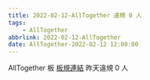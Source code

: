 ```yaml
---
title: 2022-02-12-AllTogether 違規 0 人
tags:
    - AllTogether
abbrlink: 2022-02-12-AllTogether
date: AllTogether-2022-02-12 12:00:00
---
```

AllTogether 板 [板規連結](https://www.ptt.cc/bbs/AllTogether/M.1643211430.A.5FB.html)
昨天違規 0 人
